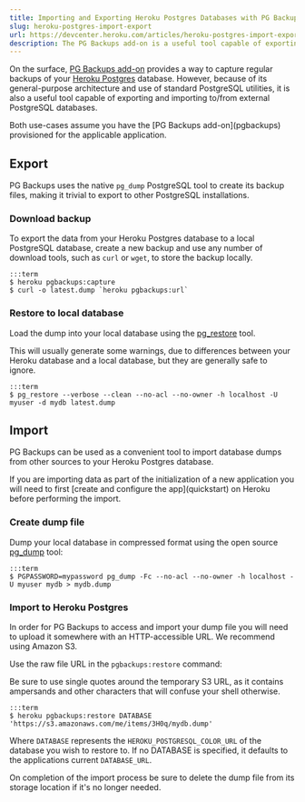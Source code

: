 ```yaml
---
title: Importing and Exporting Heroku Postgres Databases with PG Backups
slug: heroku-postgres-import-export
url: https://devcenter.heroku.com/articles/heroku-postgres-import-export
description: The PG Backups add-on is a useful tool capable of exporting and importing to/from external PostgreSQL databases.
---
```


On the surface, [PG Backups add-on](pgbackups) provides a way to capture regular backups of your [Heroku Postgres](heroku-postgresql) database. However, because of its general-purpose architecture and use of standard PostgreSQL utilities, it is also a useful tool capable of exporting and importing to/from external PostgreSQL databases.

<p class="note" markdown="1">
Both use-cases assume you have the [PG Backups add-on](pgbackups) provisioned for the applicable application.
</p>

## Export

PG Backups uses the native `pg_dump` PostgreSQL tool to create its backup files, making it trivial to export to other PostgreSQL installations.

### Download backup

To export the data from your Heroku Postgres database to a local PostgreSQL database, create a new backup and use any number of download tools, such as `curl` or `wget`, to store the backup locally.

    :::term
    $ heroku pgbackups:capture
    $ curl -o latest.dump `heroku pgbackups:url`

### Restore to local database

Load the dump into your local database using the [pg_restore](http://www.postgresql.org/docs/9.1/static/app-pgrestore.html) tool.

<div class="callout" markdown="1">
This will usually generate some warnings, due to differences between your Heroku database and a local database, but they are generally safe to ignore.
</div>

    :::term
    $ pg_restore --verbose --clean --no-acl --no-owner -h localhost -U myuser -d mydb latest.dump

## Import

PG Backups can be used as a convenient tool to import database dumps from other sources to your Heroku Postgres database.

<p class="note" markdown="1">
If you are importing data as part of the initialization of a new application you will need to first [create and configure the app](quickstart) on Heroku before performing the import.
</p>

### Create dump file

Dump your local database in compressed format using the open source [pg_dump](http://www.postgresql.org/docs/9.1/interactive/backup-dump.html) tool:

    :::term
    $ PGPASSWORD=mypassword pg_dump -Fc --no-acl --no-owner -h localhost -U myuser mydb > mydb.dump

### Import to Heroku Postgres

In order for PG Backups to access and import your dump file you will need to upload it somewhere with an HTTP-accessible URL.  We recommend using Amazon S3<!-- or [CloudApp](http://getcloudapp.com/)-->.

Use the raw file URL in the `pgbackups:restore` command:

<div class="callout" markdown="1">
Be sure to use single quotes around the temporary S3 URL, as it contains ampersands and other characters that will confuse your shell otherwise.
</div>

    :::term
    $ heroku pgbackups:restore DATABASE 'https://s3.amazonaws.com/me/items/3H0q/mydb.dump'

<!--heroku pgbackups:restore DATABASE 'http://f.cl.ly/items/1q2o3t1d3g0F1j2g3z18/mydb.dump'-->

Where `DATABASE` represents the `HEROKU_POSTGRESQL_COLOR_URL` of the database you wish to restore to. If no DATABASE is specified, it defaults to the applications current `DATABASE_URL`.

On completion of the import process be sure to delete the dump file from its storage location if it's no longer needed.      